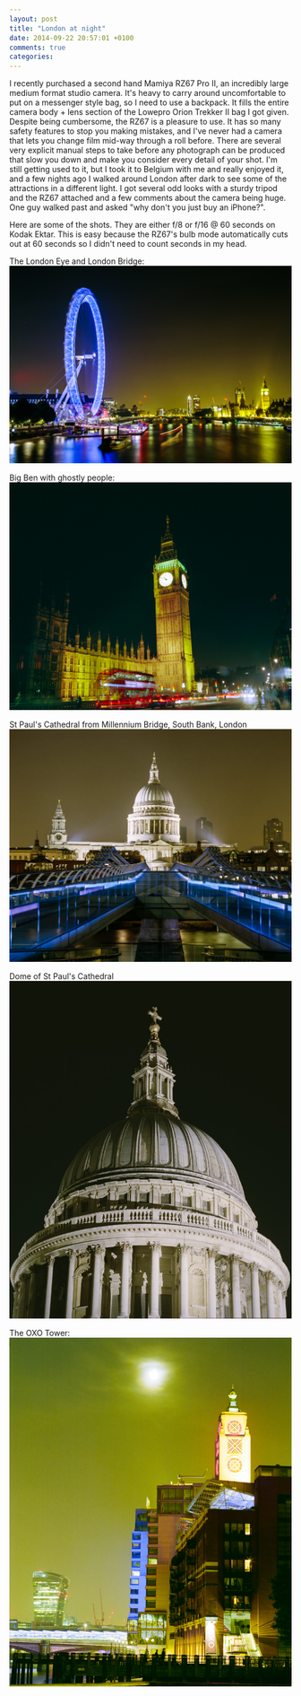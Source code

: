 ```yaml
---
layout: post
title: "London at night"
date: 2014-09-22 20:57:01 +0100
comments: true
categories: 
---
```


I recently purchased a second hand Mamiya RZ67 Pro II, an incredibly large
medium format studio camera. It's heavy to carry around uncomfortable to put
on a messenger style bag, so I need to use a backpack. It fills the entire
camera body + lens section of the Lowepro Orion Trekker II bag I got given.
Despite being cumbersome, the RZ67 is a pleasure to use. It has so many safety
features to stop you making mistakes, and I've never had a camera that lets you
change film mid-way through a roll before. There are several very explicit
manual steps to take before any photograph can be produced that slow you down
and make you consider every detail of your shot. I'm still getting used to it,
but I took it to Belgium with me and really enjoyed it, and a few nights ago I
walked around London after dark to see some of the attractions in a different
light. I got several odd looks with a sturdy tripod and the RZ67 attached and a
few comments about the camera being huge. One guy walked past and asked "why
don't you just buy an iPhone?".

Here are some of the shots. They are either f/8 or f/16 @ 60 seconds on Kodak
Ektar. This is easy because the RZ67's bulb mode automatically cuts out at 60
seconds so I didn't need to count seconds in my head.

The London Eye and London Bridge:
![London Eye and London Bridge](/images/2014/09/22-london-at-night/IMG_20140918_0003.jpg)

Big Ben with ghostly people:
![Big Ben with ghostly people](/images/2014/09/22-london-at-night/IMG_20140919_0002.jpg)

St Paul's Cathedral from Millennium Bridge, South Bank, London
![St Paul's Cathedral from Millennium Bridge, South Bank, London](/images/2014/09/22-london-at-night/IMG_20140921_0002.jpg)

Dome of St Paul's Cathedral
![Dome of St Paul's Cathedral](/images/2014/09/22-london-at-night/IMG_20140921_0004.jpg)

The OXO Tower:
![The OXO Tower](/images/2014/09/22-london-at-night/IMG_20140918_0001.jpg)
